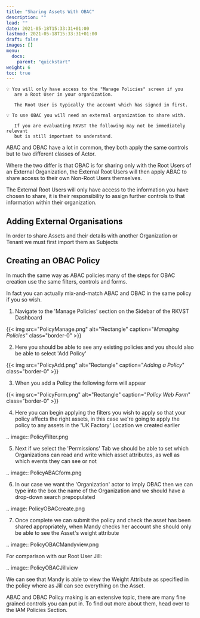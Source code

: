 ```yaml
---
title: "Sharing Assets With OBAC"
description: ""
lead: ""
date: 2021-05-18T15:33:31+01:00
lastmod: 2021-05-18T15:33:31+01:00
draft: false
images: []
menu:
  docs:
    parent: "quickstart"
weight: 6
toc: true
---
```



``` 
💡 You will only have access to the "Manage Policies" screen if you 
   are a Root User in your organization. 

   The Root User is typically the account which has signed in first.
```

``` 
💡 To use OBAC you will need an external organization to share with. 
   
   If you are evaluating RKVST the following may not be immediately relevant 
   but is still important to understand.
```

ABAC and OBAC have a lot in common, they both apply the same controls but to two different classes of Actor.

Where the two differ is that OBAC is for sharing only with the Root Users of an External Organization, the External Root Users will then apply ABAC to share access to their own Non-Root Users themselves.

The External Root Users will only have access to the information you have chosen to share, it is their responsibility to assign further controls to that information within their organization.

Adding External Organisations
-----------------------------

In order to share Assets and their details with another Organization or Tenant we must first import them as Subjects

Creating an OBAC Policy
-----------------------

In much the same way as ABAC policies many of the steps for OBAC creation use the same filters, controls and forms.

In fact you can actually mix-and-match ABAC and OBAC in the same policy if you so wish.

1. Navigate to the 'Manage Policies' section on the Sidebar of the RKVST Dashboard

{{< img src="PolicyManage.png" alt="Rectangle" caption="<em>Managing Policies</em>" class="border-0" >}}

2. Here you should be able to see any existing policies and you should also be able to select 'Add Policy'

{{< img src="PolicyAdd.png" alt="Rectangle" caption="<em>Adding a Policy</em>" class="border-0" >}}

3. When you add a Policy the following form will appear

{{< img src="PolicyForm.png" alt="Rectangle" caption="<em>Policy Web Form</em>" class="border-0" >}}

4. Here you can begin applying the filters you wish to apply so that your policy affects the right assets, in this case we're going to apply the policy to any assets in the 'UK Factory' Location we created earlier

.. image:: PolicyFilter.png

5. Next if we select the 'Permissions' Tab we should be able to set which Organizations can read and write which asset attributes, as well as which events they can see or not

.. image:: PolicyABACform.png

6. In our case we want the 'Organization' actor to imply OBAC then we can type into the box the name of the Organization and we should have a drop-down search prepopulated

.. image: PolicyOBACcreate.png

7. Once complete we can submit the policy and check the asset has been shared appropriately, when Mandy checks her account she should only be able to see the Asset's weight attribute

.. image:: PolicyOBACMandyview.png

For comparison with our Root User Jill:

.. image:: PolicyOBACJillview

We can see that Mandy is able to view the Weight Attribute as specified in the policy where as Jill can see everything on the Asset.

ABAC and OBAC Policy making is an extensive topic, there are many fine grained controls you can put in. To find out more about them, head over to the IAM Policies Section.
